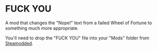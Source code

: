 # FUCK YOU
A mod that changes the "Nope!" text from a failed Wheel of Fortune to something much more appropriate.

You'll need to drop the "FUCK YOU" file into your "Mods" folder from [Steamodded](https://github.com/Steamodded/smods/tree/main).
